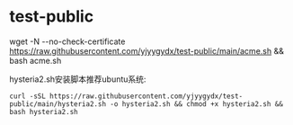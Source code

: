 # test-public

wget -N --no-check-certificate https://raw.githubusercontent.com/yjyygydx/test-public/main/acme.sh && bash acme.sh

hysteria2.sh安装脚本推荐ubuntu系统:
```
curl -sSL https://raw.githubusercontent.com/yjyygydx/test-public/main/hysteria2.sh -o hysteria2.sh && chmod +x hysteria2.sh && bash hysteria2.sh
```
